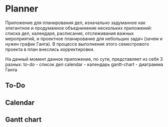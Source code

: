 # Planner
Приложение для планирования дел, изначально задуманное как элегантное и продуманное объеднинение нескольких приложений: списка дел, календаря, расписания, отслеживания важных мероприятий, и проектное планирование для небольших задач (зачем и нужен график Ганта). В процессе выполнения этого семестрового проекта в план внеслись корректировки.  

На данный момент данное приложение, по сути, представляет из себя 3 разных:
to-do - список дел
calendar - календарь
gantt-chart - диаграмма Ганта

## To-Do

## Calendar

## Gantt chart
